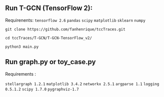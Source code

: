## Run T-GCN (TensorFlow 2):

Requirenents: `tensorflow 2.6` `pandas` `scipy` `matplotlib` `sklearn` `numpy` 

```git clone https://github.com/fanhenrique/tccTraces.git```

```cd tccTraces/T-GCN/T-GCN-TensorFlow_v2/```

```python3 main.py```





## Run graph.py or toy_case.py

 Requirements :

`stellargraph 1.2.1`
`matplotlib 3.4.2`
`networkx 2.5.1`
`argparse 1.1`
`logging 0.5.1.2`
`scipy 1.7.0`
`pygraphviz-1.7`

